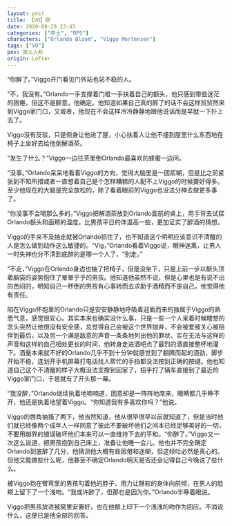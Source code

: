 ```yaml
---
layout: post
title: 【VO】醉
date: 2020-08-29 23:43
categories: ["中土", "RPS"]
characters: ["Orlando Bloom", "Viggo Mortensen"]
tags: ["VO"]
pov: 第三人称
origin: Lofter
---
```


“你醉了。”Viggo开门看见门外站也站不稳的人。

“不，我没有。”Orlando一手支撑着门框一手扶着自己的额头，他只感到带些迷茫的困倦，但这不是醉意，他确定。他知道如果自己真的醉了的话不会这样贸贸然来到Viggo家门口，又或者，他现在不会这样冷冷静静地跟他说话而是早就一下扑上去了。

Viggo没有反驳，只是侧身让他进了屋，小心扶着人让他不撞到屋里什么东西地在椅子上坐好去给他倒解酒茶。

“发生了什么？”Viggo一边往茶里倒Orlando最喜欢的蜂蜜一边问。

“没事。”Orlando呆呆地看着Viggo的方向，觉得大脑里是一团浆糊，但是比之前紧张到不知所措或者一直想着自己是个怎样糟糕的人配不上Viggo的时候要好得多。至少他现在的大脑是完全放松的，除了看着眼前的Viggo也没法分神去做更多事了。

“你没事不会喝那么多的。”Viggo把解酒茶放到Orlando面前的桌上，用手背去试探Orlando额头和面颊的温度。比男孩平日的体温高一些，更加证实了醉酒的猜想。

Viggo的手来不及抽走就被Orlando抓住了，也不知道这个明明应该意识不清醒的人是怎么做到动作这么敏捷的。“Vig，”Orlando看着Viggo说，眼神迷离，让男人一时失神也分不清到底醉的是哪一个人了，“别走。”

“不走，”Viggo在Orlando身边也抽了把椅子，但是没坐下，只是上前一步以额头顶着脑袋的姿势抱住了晕晕乎乎的男孩。他知道他虽然不说，但是心里也是有说不出的苦闷的，明知自己一杯倒的男孩有心事转而去求助于酒精而不是自己，他觉得他有责任。

陷在Viggo怀抱里的Orlando只是安安静静地呼吸着迎面而来的独属于Viggo的熟悉气息，感觉很安心。其实本来也确实没什么事，只是一些一个人呆着时候瞎想的念头突然让他很没有安全感，总觉得自己会被这个世界抛弃，不会被爱被关心被陪伴到最后，以及另一个满是敌意的声音一条条地列出他的罪状。实在无法与这样的声音和这样的自己相处更长的时间，他转身走进酒吧点了最烈的酒直接整杯地灌下。酒量本来就不好的Orlando几乎不到十分钟就感觉到了翻腾而起的酒劲，脚步开始不稳，连划开手机屏幕打电话找人帮忙的手指都没法按到正确的按键。他也知道自己这个不清醒的样子大概没法支撑到回家了，招手打了辆车直接到了最近的Viggo家门口，于是就有了开头那一幕。

“我没醉，”Orlando继续执着地喃喃道，困意却是一阵阵地席来，眼睛都几乎睁不开，他还是执着地望着Viggo。“你知道我有多喜欢你吗？”他说。

Viggo的唇角抽搐了两下，他当然知道，他从很早很早以前就知道了，但是当时他们就已经像两个成年人一样同意了彼此不要破坏他们之间本已经足够美好的一切，不要用越界的错误破坏他们本来可以一直维持下去的平和。“你醉了。”Viggo又一次这么说道，把男孩抱到自己床上，准备让他睡一会儿。他也并不完全确定Orlando到底醉了几分，他猜测他大概有些困倦和迷糊，但这倾吐必然是真心的。但他又能做些什么呢，他甚至不确定Orlando明天是否还会记得自己今晚说了些什么。

被Viggo抱在臂弯里的男孩勾着他的脖子，用力让酥软的身体向前倾，在男人的脸颊上留下了一个浅吻。“我或许醉了，但那也是因为你。”Orlando半睁着眼说。

Viggo把男孩放进被窝里安置好，也在他额上印下一个浅浅的吻作为回应。不消说什么，这便已是他全部的回答。
